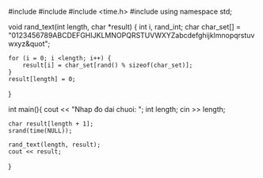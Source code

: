 #include <iostream>
#include <cstdlib>
#include <time.h>
#include <cstring>
using namespace std;

void rand_text(int length, char *result) {
    int i, rand_int;
    char char_set[] = "0123456789ABCDEFGHIJKLMNOPQRSTUVWXYZabcdefghijklmnopqrstuvwxyz&quot";
 
    for (i = 0; i <length; i++) {
        result[i] = char_set[rand() % sizeof(char_set)];
    }
    result[length] = 0;
}
 
int main(){
    cout << "Nhap đo dai chuoi: ";
    int length;
    cin >> length;    

    char result[length + 1];
    srand(time(NULL));
 
    rand_text(length, result);
    cout << result;
}
